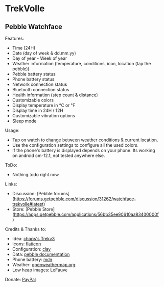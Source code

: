 # TrekVolle
## Pebble Watchface

Features:
- Time (24H) 
- Date (day of week & dd.mm.yy) 
- Day of year - Week of year 
- Weather information (temperature, conditions, icon, location (tap the pebble)) 
- Pebble battery status 
- Phone battery status 
- Network connection status 
- Bluetooth connection status 
- Health information (step count & distance) 
- Customizable colors
- Display temperature in °C or °F
- Display time in 24H / 12H
- Customizable vibration options
- Sleep mode

Usage:

- Tap on watch to change between weather conditions & current location.
- Use the configuration settings to configure all the used colors.
- If the phone's battery is displayed depends on your phone. Its working on android cm-12.1, not tested anywhere else.

ToDo:
- Nothing todo right now

Links:
- Discussion: [Pebble forums] (https://forums.getpebble.com/discussion/31262/watchface-trekvolle#latest)
- Store: [Pebble Store] (https://apps.getpebble.com/applications/56bb35ee90610aa83400000f)

Credits & Thanks to:

* Idea: [chops's Trekv3](http://www.markspebblefaces.com/)
* Icons: [flaticon](http://www.flaticon.com)
* Configuration: [clay](https://github.com/pebble/clay)
* Data: [pebble documentation](https://developer.pebble.com/docs/c/)
* Phone battery: [mdn](https://developer.mozilla.org/en-US/docs/Web/API/Battery_Status_API)
* Weather: [openweathermap.org](http://openweathermap.org/)
* Low heap images: [LeFauve](https://github.com/LeFauve/pebble_memory_tools)

Donate: [PayPal](https://www.paypal.com/cgi-bin/webscr?cmd=_s-xclick&hosted_button_id=XU85WXAT4CVXE) 
